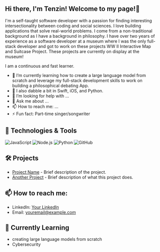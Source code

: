 
## Hi there, I'm Tenzin! Welcome to my page!👋

I'm a self-taught software developer with a passion for finding interesting intersectionality between coding and social sciences. I love building applications that solve real-world problems. I come from a non-traditional background as I have a background in philosophy. I have over two years of experience as a software developer at a museum where I was the only full-stack developer and got to work on these projects WW II Interactive Map and Suitcase Project. These projects are currently on display at the museum!

I am a continuous and fast learner.

- 🔭 I’m currently learning how to create a large language model from scratch and leverage my full-stack development skills to work on building a philosophical debating App.
- 👯 I also dabble a bit in Swift, iOS, and Python.
- 🤔 I’m looking for help with ...
- 💬 Ask me about ...
- 📫 How to reach me: ...
- ⚡ Fun fact: Part-time singer/songwriter 

## 🔧 Technologies & Tools

![JavaScript](https://img.shields.io/badge/-JavaScript-F7DF1E?style=flat-square&logo=javascript&logoColor=black)
![Node.js](https://img.shields.io/badge/-Node.js-339933?style=flat-square&logo=node.js&logoColor=white)
![Python](https://img.shields.io/badge/-Python-3776AB?style=flat-square&logo=python&logoColor=white)
![GitHub](https://img.shields.io/badge/-GitHub-181717?style=flat-square&logo=github)

## 🛠️ Projects
- [Project Name](https://github.com/Tselhacode/project-repo) - Brief description of the project.
- [Another Project](https://github.com/Tselhacode/another-repo) - Brief description of what this project does.

## 📫 How to reach me:
- LinkedIn: [Your LinkedIn](https://www.linkedin.com/in/yourprofile)
- Email: [youremail@example.com](mailto:youremail@example.com)

## 🌱 Currently Learning
- creating large language models from scratch
- Cybersecurity

